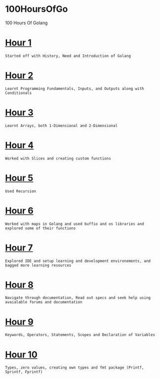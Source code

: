 # 100HoursOfGo
100 Hours Of Golang

# [Hour 1](hour1.go)
    Started off with History, Need and Introduction of Golang

# [Hour 2](hour2.go)
    Learnt Programming Fundamentals, Inputs, and Outputs along with Conditionals

# [Hour 3](hour3.go)
    Learnt Arrays, both 1-Dimensional and 2-Dimensional

# [Hour 4](hour4.go)
    Worked with Slices and creating custom functions

# [Hour 5](hour5.go)
    Used Recursion

# [Hour 6](hour6.go)
    Worked with maps in Golang and used buffio and os libraries and explored some of their functions

# [Hour 7](hour7.go)
    Explored IDE and setup learning and development environements, and bagged more learning resources

# [Hour 8](hour8.go)
    Navigate through documentation, Read out specs and seek help using avaialable forums and documentation

# [Hour 9](hour9.go)
    Keywords, Operators, Statements, Scopes and Declaration of Variables

# [Hour 10](hour10.go)
    Types, zero values, creating own types and fmt package (Printf, Sprintf, Fprintf)